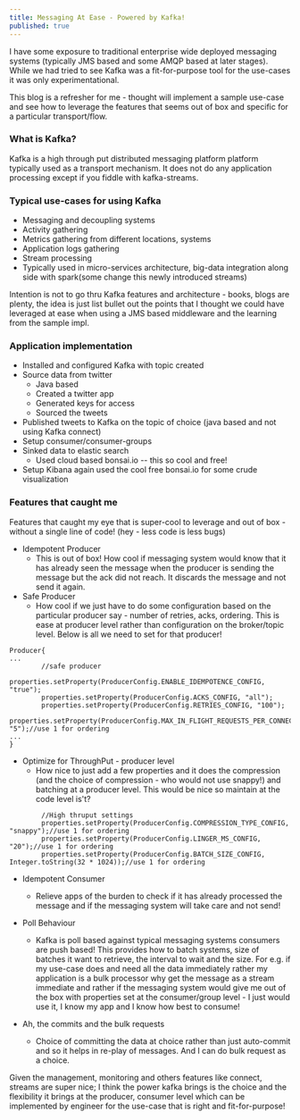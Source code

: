 ```yaml
---
title: Messaging At Ease - Powered by Kafka!
published: true
---
```


I have some exposure to traditional enterprise wide deployed 
messaging systems (typically JMS based and some AMQP based at later 
stages). While we had tried to see Kafka was a fit-for-purpose tool for 
the use-cases it was only experimentational. 

This blog is a refresher for me - thought will implement a sample 
use-case and see how to leverage the features that seems out of box 
and specific for a particular transport/flow.

### What is Kafka? 
Kafka is a high through put distributed messaging platform 
platform typically used as a transport mechanism. It does not do any 
application processing except if you fiddle with kafka-streams.


### Typical use-cases for using Kafka
* Messaging and decoupling systems  
* Activity gathering
* Metrics gathering from different locations, systems
* Application logs gathering
* Stream processing 
* Typically used in micro-services architecture, big-data integration
 along side with spark(some change this newly introduced streams)

Intention is not to go thru Kafka features and architecture - 
books, blogs are plenty, the idea is just list bullet out the points
that I thought we could have leveraged at ease when using a JMS based 
middleware and the learning from the sample impl.

### Application implementation 

* Installed and configured Kafka with topic created 
* Source data from twitter 
    - Java based 
    - Created a twitter app
    - Generated keys for access 
    - Sourced the tweets
* Published tweets to Kafka on the topic of choice (java based and 
not using Kafka connect)
* Setup consumer/consumer-groups
* Sinked data to elastic search
    - Used cloud based bonsai.io -- this so cool and free!
* Setup Kibana again used the cool free bonsai.io for some 
crude visualization

### Features that caught me

Features that caught my eye that is super-cool to leverage and out of
 box  - without a single line of code! (hey - less code is less bugs)
 
* Idempotent Producer
    - This is out of box! How cool if messaging system would know 
    that it has already seen the message when the producer is sending
     the message but the ack did not reach. It discards the message 
     and not send it again.
* Safe Producer 
   - How cool if we just have to do some configuration based on the 
   particular producer say - number of retries, acks, ordering. 
   This is ease at producer level rather than configuration on the 
   broker/topic level. Below is all we need to set for that producer!
```console
Producer{
...
        //safe producer
        properties.setProperty(ProducerConfig.ENABLE_IDEMPOTENCE_CONFIG, "true");
        properties.setProperty(ProducerConfig.ACKS_CONFIG, "all");
        properties.setProperty(ProducerConfig.RETRIES_CONFIG, "100");
        properties.setProperty(ProducerConfig.MAX_IN_FLIGHT_REQUESTS_PER_CONNECTION, "5");//use 1 for ordering
...        
}
```
* Optimize for ThroughPut - producer level
    - How nice to just add a few properties and it does the 
    compression (and the choice of compression - who would not use 
    snappy!) and batching at a producer level. This would be nice so
     maintain at the code level is't?
```console
        //High thruput settings
        properties.setProperty(ProducerConfig.COMPRESSION_TYPE_CONFIG, "snappy");//use 1 for ordering
        properties.setProperty(ProducerConfig.LINGER_MS_CONFIG, "20");//use 1 for ordering
        properties.setProperty(ProducerConfig.BATCH_SIZE_CONFIG, Integer.toString(32 * 1024));//use 1 for ordering
```

* Idempotent Consumer
    - Relieve apps of the burden to check if it has already processed
     the message and if the messaging system will take care and not 
     send!
    
* Poll Behaviour
    - Kafka is poll based against typical messaging systems consumers
     are push based! This provides how to batch systems, size of 
     batches it want to retrieve, the interval to wait and the size. 
     For e.g. if my use-case does and need all the data immediately 
     rather my application is a bulk processor why get the message as
      a stream immediate and rather if the messaging system would 
      give me out of the box with properties set at the 
      consumer/group level - I just would use it, I know my app and I
       know how best to consume!
       
* Ah, the commits and the bulk requests
    - Choice of committing the data at choice rather than just 
    auto-commit and so it helps in re-play of messages. And I can do 
    bulk request as a choice.
    
Given the management, monitoring and others features like connect, 
streams are super nice; I think the power kafka brings is the choice and
 the flexibility it brings at the producer, consumer level which can 
 be implemented by engineer for the use-case that is right and 
 fit-for-purpose! 
    